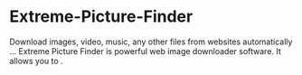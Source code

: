 # Extreme-Picture-Finder
Download images, video, music, any other files from websites automatically ... Extreme Picture Finder is powerful web image downloader software. It allows you to .
